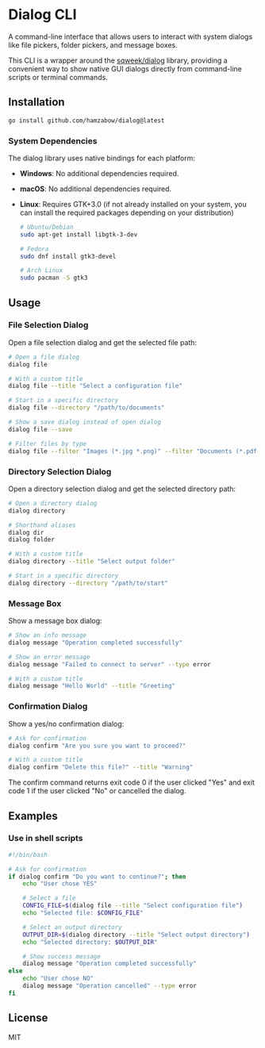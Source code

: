 # Dialog CLI

A command-line interface that allows users to interact with system dialogs like file pickers, folder pickers, and message boxes.

This CLI is a wrapper around the [sqweek/dialog](https://github.com/sqweek/dialog) library, providing a convenient way to show native GUI dialogs directly from command-line scripts or terminal commands.

## Installation

```bash
go install github.com/hamzabow/dialog@latest
```

### System Dependencies

The dialog library uses native bindings for each platform:

- **Windows**: No additional dependencies required.
- **macOS**: No additional dependencies required.
- **Linux**: Requires GTK+3.0 (if not already installed on your system, you can install the required packages depending on your distribution)

  ```bash
  # Ubuntu/Debian
  sudo apt-get install libgtk-3-dev

  # Fedora
  sudo dnf install gtk3-devel

  # Arch Linux
  sudo pacman -S gtk3
  ```

## Usage

### File Selection Dialog

Open a file selection dialog and get the selected file path:

```bash
# Open a file dialog
dialog file

# With a custom title
dialog file --title "Select a configuration file"

# Start in a specific directory
dialog file --directory "/path/to/documents"

# Show a save dialog instead of open dialog
dialog file --save

# Filter files by type
dialog file --filter "Images (*.jpg *.png)" --filter "Documents (*.pdf *.doc)"
```

### Directory Selection Dialog

Open a directory selection dialog and get the selected directory path:

```bash
# Open a directory dialog
dialog directory

# Shorthand aliases
dialog dir
dialog folder

# With a custom title
dialog directory --title "Select output folder"

# Start in a specific directory
dialog directory --directory "/path/to/start"
```

### Message Box

Show a message box dialog:

```bash
# Show an info message
dialog message "Operation completed successfully"

# Show an error message
dialog message "Failed to connect to server" --type error

# With a custom title
dialog message "Hello World" --title "Greeting"
```

### Confirmation Dialog

Show a yes/no confirmation dialog:

```bash
# Ask for confirmation
dialog confirm "Are you sure you want to proceed?"

# With a custom title
dialog confirm "Delete this file?" --title "Warning"
```

The confirm command returns exit code 0 if the user clicked "Yes" and exit code 1 if the user clicked "No" or cancelled the dialog.

## Examples

### Use in shell scripts

```bash
#!/bin/bash

# Ask for confirmation
if dialog confirm "Do you want to continue?"; then
    echo "User chose YES"

    # Select a file
    CONFIG_FILE=$(dialog file --title "Select configuration file")
    echo "Selected file: $CONFIG_FILE"

    # Select an output directory
    OUTPUT_DIR=$(dialog directory --title "Select output directory")
    echo "Selected directory: $OUTPUT_DIR"

    # Show success message
    dialog message "Operation completed successfully"
else
    echo "User chose NO"
    dialog message "Operation cancelled" --type error
fi
```

## License

MIT